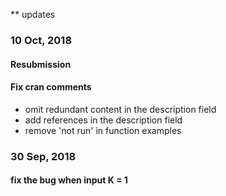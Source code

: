 
** updates

### 10 Oct, 2018
#### Resubmission
#### Fix cran comments
- omit redundant content in the description field
- add references in the description field
- remove 'not run' in function examples

### 30 Sep, 2018
#### fix the bug when input K = 1